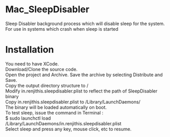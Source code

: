 Mac_SleepDisabler
=================

Sleep Disabler background process which will disable sleep for the system. For use in systems which crash when sleep is started

Installation
============

You need to have XCode.<br />
Download/Clone the source code.<br />
Open the project and Archive. Save the archive by selecting Distribute and Save.<br />
Copy the output directory structure to /<br />
Modify in.renjithis.sleepdisabler.plist to reflect the path of SleepDisabler binary<br />
Copy in.renjithis.sleepdisabler.plist to /Library/LaunchDaemons/<br />
The binary will be loaded automatically on boot.<br />
To test sleep, issue the command in Terminal :<br />
$ sudo launchctl load /Library/LaunchDaemons/in.renjithis.sleepdisabler.plist<br />
Select sleep and press any key, mouse click, etc to resume.<br />
